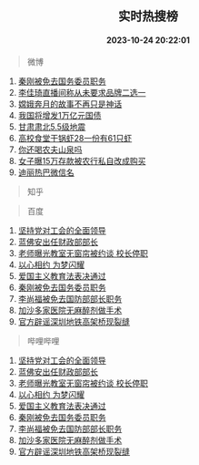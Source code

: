 <div align="center"><h2>实时热搜榜</h2><h4>2023-10-24 20:22:01</h4></div>

> 微博  

1. [秦刚被免去国务委员职务](https://s.weibo.com/weibo?q=%E7%A7%A6%E5%88%9A%E8%A2%AB%E5%85%8D%E5%8E%BB%E5%9B%BD%E5%8A%A1%E5%A7%94%E5%91%98%E8%81%8C%E5%8A%A1&t=31&band_rank=1&Refer=top)<br />
2. [李佳琦直播间称从未要求品牌二选一](https://s.weibo.com/weibo?q=%23%E6%9D%8E%E4%BD%B3%E7%90%A6%E7%9B%B4%E6%92%AD%E9%97%B4%E7%A7%B0%E4%BB%8E%E6%9C%AA%E8%A6%81%E6%B1%82%E5%93%81%E7%89%8C%E4%BA%8C%E9%80%89%E4%B8%80%23&t=31&band_rank=2&Refer=top)<br />
3. [嫦娥奔月的故事不再只是神话](https://s.weibo.com/weibo?q=%23%E5%AB%A6%E5%A8%A5%E5%A5%94%E6%9C%88%E7%9A%84%E6%95%85%E4%BA%8B%E4%B8%8D%E5%86%8D%E5%8F%AA%E6%98%AF%E7%A5%9E%E8%AF%9D%23&t=31&band_rank=3&Refer=top)<br />
4. [我国将增发1万亿元国债](https://s.weibo.com/weibo?q=%23%E6%88%91%E5%9B%BD%E5%B0%86%E5%A2%9E%E5%8F%911%E4%B8%87%E4%BA%BF%E5%85%83%E5%9B%BD%E5%80%BA%23&t=31&band_rank=4&Refer=top)<br />
5. [甘肃肃北5.5级地震](https://s.weibo.com/weibo?q=%23%E7%94%98%E8%82%83%E8%82%83%E5%8C%975.5%E7%BA%A7%E5%9C%B0%E9%9C%87%23&t=31&band_rank=5&Refer=top)<br />
6. [高校食堂干锅虾28一份有61只虾](https://s.weibo.com/weibo?q=%23%E9%AB%98%E6%A0%A1%E9%A3%9F%E5%A0%82%E5%B9%B2%E9%94%85%E8%99%BE28%E4%B8%80%E4%BB%BD%E6%9C%8961%E5%8F%AA%E8%99%BE%23&t=31&band_rank=6&Refer=top)<br />
7. [你还喝农夫山泉吗](https://s.weibo.com/weibo?q=%23%E4%BD%A0%E8%BF%98%E5%96%9D%E5%86%9C%E5%A4%AB%E5%B1%B1%E6%B3%89%E5%90%97%23&t=31&band_rank=7&Refer=top)<br />
8. [女子曝15万存款被农行私自改成购买](https://s.weibo.com/weibo?q=%23%E5%A5%B3%E5%AD%90%E6%9B%9D15%E4%B8%87%E5%AD%98%E6%AC%BE%E8%A2%AB%E5%86%9C%E8%A1%8C%E7%A7%81%E8%87%AA%E6%94%B9%E6%88%90%E8%B4%AD%E4%B9%B0%23&t=31&band_rank=8&Refer=top)<br />
9. [迪丽热巴微信名](https://s.weibo.com/weibo?q=%23%E8%BF%AA%E4%B8%BD%E7%83%AD%E5%B7%B4%E5%BE%AE%E4%BF%A1%E5%90%8D%23&t=31&band_rank=9&Refer=top)<br />

> 知乎  


> 百度  

1. [坚持党对工会的全面领导](https://www.baidu.com/s?wd=%E5%9D%9A%E6%8C%81%E5%85%9A%E5%AF%B9%E5%B7%A5%E4%BC%9A%E7%9A%84%E5%85%A8%E9%9D%A2%E9%A2%86%E5%AF%BC&sa=fyb_news&rsv_dl=fyb_news)<br />
2. [蓝佛安出任财政部部长](https://www.baidu.com/s?wd=%E8%93%9D%E4%BD%9B%E5%AE%89%E5%87%BA%E4%BB%BB%E8%B4%A2%E6%94%BF%E9%83%A8%E9%83%A8%E9%95%BF&sa=fyb_news&rsv_dl=fyb_news)<br />
3. [老师曝光教室无窗帘被约谈 校长停职](https://www.baidu.com/s?wd=%E8%80%81%E5%B8%88%E6%9B%9D%E5%85%89%E6%95%99%E5%AE%A4%E6%97%A0%E7%AA%97%E5%B8%98%E8%A2%AB%E7%BA%A6%E8%B0%88+%E6%A0%A1%E9%95%BF%E5%81%9C%E8%81%8C&sa=fyb_news&rsv_dl=fyb_news)<br />
4. [以心相约 为梦闪耀](https://www.baidu.com/s?wd=%E4%BB%A5%E5%BF%83%E7%9B%B8%E7%BA%A6+%E4%B8%BA%E6%A2%A6%E9%97%AA%E8%80%80&sa=fyb_news&rsv_dl=fyb_news)<br />
5. [爱国主义教育法表决通过](https://www.baidu.com/s?wd=%E7%88%B1%E5%9B%BD%E4%B8%BB%E4%B9%89%E6%95%99%E8%82%B2%E6%B3%95%E8%A1%A8%E5%86%B3%E9%80%9A%E8%BF%87&sa=fyb_news&rsv_dl=fyb_news)<br />
6. [秦刚被免去国务委员职务](https://www.baidu.com/s?wd=%E7%A7%A6%E5%88%9A%E8%A2%AB%E5%85%8D%E5%8E%BB%E5%9B%BD%E5%8A%A1%E5%A7%94%E5%91%98%E8%81%8C%E5%8A%A1&sa=fyb_news&rsv_dl=fyb_news)<br />
7. [李尚福被免去国防部部长职务](https://www.baidu.com/s?wd=%E6%9D%8E%E5%B0%9A%E7%A6%8F%E8%A2%AB%E5%85%8D%E5%8E%BB%E5%9B%BD%E9%98%B2%E9%83%A8%E9%83%A8%E9%95%BF%E8%81%8C%E5%8A%A1&sa=fyb_news&rsv_dl=fyb_news)<br />
8. [加沙多家医院无麻醉剂做手术](https://www.baidu.com/s?wd=%E5%8A%A0%E6%B2%99%E5%A4%9A%E5%AE%B6%E5%8C%BB%E9%99%A2%E6%97%A0%E9%BA%BB%E9%86%89%E5%89%82%E5%81%9A%E6%89%8B%E6%9C%AF&sa=fyb_news&rsv_dl=fyb_news)<br />
9. [官方辟谣深圳地铁高架桥现裂缝](https://www.baidu.com/s?wd=%E5%AE%98%E6%96%B9%E8%BE%9F%E8%B0%A3%E6%B7%B1%E5%9C%B3%E5%9C%B0%E9%93%81%E9%AB%98%E6%9E%B6%E6%A1%A5%E7%8E%B0%E8%A3%82%E7%BC%9D&sa=fyb_news&rsv_dl=fyb_news)<br />

> 哔哩哔哩  

1. [坚持党对工会的全面领导](https://www.baidu.com/s?wd=%E5%9D%9A%E6%8C%81%E5%85%9A%E5%AF%B9%E5%B7%A5%E4%BC%9A%E7%9A%84%E5%85%A8%E9%9D%A2%E9%A2%86%E5%AF%BC&sa=fyb_news&rsv_dl=fyb_news)<br />
2. [蓝佛安出任财政部部长](https://www.baidu.com/s?wd=%E8%93%9D%E4%BD%9B%E5%AE%89%E5%87%BA%E4%BB%BB%E8%B4%A2%E6%94%BF%E9%83%A8%E9%83%A8%E9%95%BF&sa=fyb_news&rsv_dl=fyb_news)<br />
3. [老师曝光教室无窗帘被约谈 校长停职](https://www.baidu.com/s?wd=%E8%80%81%E5%B8%88%E6%9B%9D%E5%85%89%E6%95%99%E5%AE%A4%E6%97%A0%E7%AA%97%E5%B8%98%E8%A2%AB%E7%BA%A6%E8%B0%88+%E6%A0%A1%E9%95%BF%E5%81%9C%E8%81%8C&sa=fyb_news&rsv_dl=fyb_news)<br />
4. [以心相约 为梦闪耀](https://www.baidu.com/s?wd=%E4%BB%A5%E5%BF%83%E7%9B%B8%E7%BA%A6+%E4%B8%BA%E6%A2%A6%E9%97%AA%E8%80%80&sa=fyb_news&rsv_dl=fyb_news)<br />
5. [爱国主义教育法表决通过](https://www.baidu.com/s?wd=%E7%88%B1%E5%9B%BD%E4%B8%BB%E4%B9%89%E6%95%99%E8%82%B2%E6%B3%95%E8%A1%A8%E5%86%B3%E9%80%9A%E8%BF%87&sa=fyb_news&rsv_dl=fyb_news)<br />
6. [秦刚被免去国务委员职务](https://www.baidu.com/s?wd=%E7%A7%A6%E5%88%9A%E8%A2%AB%E5%85%8D%E5%8E%BB%E5%9B%BD%E5%8A%A1%E5%A7%94%E5%91%98%E8%81%8C%E5%8A%A1&sa=fyb_news&rsv_dl=fyb_news)<br />
7. [李尚福被免去国防部部长职务](https://www.baidu.com/s?wd=%E6%9D%8E%E5%B0%9A%E7%A6%8F%E8%A2%AB%E5%85%8D%E5%8E%BB%E5%9B%BD%E9%98%B2%E9%83%A8%E9%83%A8%E9%95%BF%E8%81%8C%E5%8A%A1&sa=fyb_news&rsv_dl=fyb_news)<br />
8. [加沙多家医院无麻醉剂做手术](https://www.baidu.com/s?wd=%E5%8A%A0%E6%B2%99%E5%A4%9A%E5%AE%B6%E5%8C%BB%E9%99%A2%E6%97%A0%E9%BA%BB%E9%86%89%E5%89%82%E5%81%9A%E6%89%8B%E6%9C%AF&sa=fyb_news&rsv_dl=fyb_news)<br />
9. [官方辟谣深圳地铁高架桥现裂缝](https://www.baidu.com/s?wd=%E5%AE%98%E6%96%B9%E8%BE%9F%E8%B0%A3%E6%B7%B1%E5%9C%B3%E5%9C%B0%E9%93%81%E9%AB%98%E6%9E%B6%E6%A1%A5%E7%8E%B0%E8%A3%82%E7%BC%9D&sa=fyb_news&rsv_dl=fyb_news)<br />
